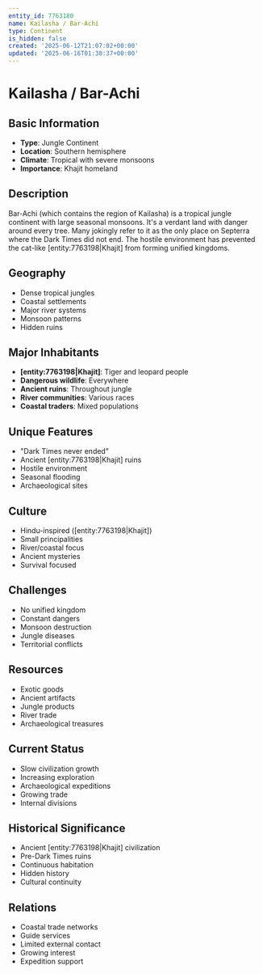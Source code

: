 ```yaml
---
entity_id: 7763180
name: Kailasha / Bar-Achi
type: Continent
is_hidden: false
created: '2025-06-12T21:07:02+00:00'
updated: '2025-06-16T01:30:37+00:00'
---
```


# Kailasha / Bar-Achi

## Basic Information

- **Type**: Jungle Continent
- **Location**: Southern hemisphere
- **Climate**: Tropical with severe monsoons
- **Importance**: Khajit homeland

## Description

Bar-Achi (which contains the region of Kailasha) is a tropical jungle continent with large seasonal monsoons. It's a verdant land with danger around every tree. Many jokingly refer to it as the only place on Septerra where the Dark Times did not end. The hostile environment has prevented the cat-like [entity:7763198|Khajit] from forming unified kingdoms.

## Geography

- Dense tropical jungles
- Coastal settlements
- Major river systems
- Monsoon patterns
- Hidden ruins

## Major Inhabitants

- **[entity:7763198|Khajit]**: Tiger and leopard people
- **Dangerous wildlife**: Everywhere
- **Ancient ruins**: Throughout jungle
- **River communities**: Various races
- **Coastal traders**: Mixed populations

## Unique Features

- "Dark Times never ended"
- Ancient [entity:7763198|Khajit] ruins
- Hostile environment
- Seasonal flooding
- Archaeological sites

## Culture

- Hindu-inspired ([entity:7763198|Khajit])
- Small principalities
- River/coastal focus
- Ancient mysteries
- Survival focused

## Challenges

- No unified kingdom
- Constant dangers
- Monsoon destruction
- Jungle diseases
- Territorial conflicts

## Resources

- Exotic goods
- Ancient artifacts
- Jungle products
- River trade
- Archaeological treasures

## Current Status

- Slow civilization growth
- Increasing exploration
- Archaeological expeditions
- Growing trade
- Internal divisions

## Historical Significance

- Ancient [entity:7763198|Khajit] civilization
- Pre-Dark Times ruins
- Continuous habitation
- Hidden history
- Cultural continuity

## Relations

- Coastal trade networks
- Guide services
- Limited external contact
- Growing interest
- Expedition support